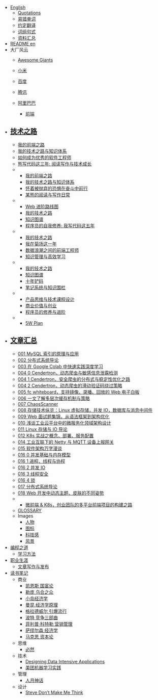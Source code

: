   - [English](/English/README.md)
    - [Quotations](/English/Quotations.md)
    - [易错单词](/English/易错单词.md)
    - [约定翻译](/English/约定翻译.md)
    - [词组句式](/English/词组句式.md)
    - [资料汇总](/English/资料汇总.md)
  - [README en](/README-en.md)
  - 大厂风云
    - [Awesome Giants](/大厂风云/Awesome-Giants.md)
    - [小米](/大厂风云/小米/README.md)
      
    - [百度](/大厂风云/百度/README.md)
      
    - [腾讯](/大厂风云/腾讯/README.md)
      
    - [阿里巴巴](/大厂风云/阿里巴巴/README.md)
      - [前端](/大厂风云/阿里巴巴/前端.md)
  - [技术之路](/技术之路/README.md)
    - 
      - [我的前端之路](/技术之路/2015/2015-我的前端之路.md)
      - [我的技术之路与知识体系](/技术之路/2015/2015-我的技术之路与知识体系.md)
      - [如何成为优秀的软件工程师](/技术之路/2015/如何成为优秀的软件工程师.md)
      - [熊写代码这三年: 阅读写作与技术成长](/技术之路/2015/熊写代码这三年:%20阅读写作与技术成长.md)
    - 
      - [我的前端之路](/技术之路/2016/2016-我的前端之路.md)
      - [我的技术之路与知识体系](/技术之路/2016/2016-我的技术之路与知识体系.md)
      - [怀着被抛弃的恐惧在奋斗中前行](/技术之路/2016/怀着被抛弃的恐惧在奋斗中前行.md)
      - [某熊的阅读与写作日常](/技术之路/2016/某熊的阅读与写作日常.md)
    - 
      - [Web 进阶路线图](/技术之路/2017/2017-Web%20进阶路线图.md)
      - [我的技术之路](/技术之路/2017/2017-我的技术之路.md)
      - [知识图谱](/技术之路/2017/2017-知识图谱.md)
      - [程序员的自我修养: 我写代码这五年](/技术之路/2017/程序员的自我修养:%20我写代码这五年.md)
    - 
      - [我的技术之路](/技术之路/2018/2018-我的技术之路.md)
      - [我在菊场这一年](/技术之路/2018/我在菊场这一年.md)
      - [数据浪潮之间的前端工程师](/技术之路/2018/数据浪潮之间的前端工程师.md)
      - [知识管理与高效学习](/技术之路/2018/知识管理与高效学习.md)
    - 
      - [我的技术之路](/技术之路/2019/2019-我的技术之路.md)
      - [知识图谱](/技术之路/2019/2019-知识图谱.md)
      - [十年铲码](/技术之路/2019/十年铲码.md)
      - [笔记系统与知识围栏](/技术之路/2019/笔记系统与知识围栏.md)
    - 
      - [产品思维与技术课程设计](/技术之路/2020/产品思维与技术课程设计.md)
      - [商业价值与创业](/技术之路/2020/商业价值与创业.md)
      - [程序员的修养与进阶](/技术之路/2020/程序员的修养与进阶.md)
    - 
      - [5W Plan](/技术之路/2021/5W%20Plan.md)
  - [文章汇总](/文章汇总/README.md)
    - 
      - [001 MySQL 索引的原理与应用](/文章汇总/2019/2019-001-MySQL%20索引的原理与应用.md)
      - [002 分布式系统导论](/文章汇总/2019/2019-002-分布式系统导论.md)
      - [003 在 Google Colab 中快速实践深度学习](/文章汇总/2019/2019-003-在%20Google%20Colab%20中快速实践深度学习.md)
      - [004 0 Cendertron，动态爬虫与敏感信息泄露检测](/文章汇总/2019/2019-004-0-Cendertron，动态爬虫与敏感信息泄露检测.md)
      - [004 1 Cendertron，安全爬虫的分布式与稳定性优化之路](/文章汇总/2019/2019-004-1-Cendertron，安全爬虫的分布式与稳定性优化之路.md)
      - [004 2 Cendertron，动态爬虫的滑动验证码绕过策略](/文章汇总/2019/2019-004-2-Cendertron，动态爬虫的滑动验证码绕过策略.md)
      - [005 fc whiteboard，支持镜像、录播、回放的 Web 电子白板](/文章汇总/2019/2019-005-fc-whiteboard，支持镜像、录播、回放的%20Web%20电子白板.md)
      - [006 一文了解多层次缓存机制与策略](/文章汇总/2019/2019-006-一文了解多层次缓存机制与策略.md)
      - [007 ChaosScanner](/文章汇总/2019/2019-007-ChaosScanner.md)
      - [008 存储技术纵览：Linux 虚拟存储，并发 IO，数据库与消息中间件](/文章汇总/2019/2019-008-存储技术纵览：Linux%20虚拟存储，并发%20IO，数据库与消息中间件.md)
      - [009 Web 面试题集锦，从语法框架到架构优化](/文章汇总/2019/2019-009-Web%20面试题集锦，从语法框架到架构优化.md)
      - [010 浅谈工业云平台中的微服务化领域架构设计](/文章汇总/2019/2019-010-浅谈工业云平台中的微服务化领域架构设计.md)
      - [011 Linux 存储与 IO 导论](/文章汇总/2019/2019-011-Linux%20存储与%20IO%20导论.md)
      - [012 K8s 实战之概念、部署、服务配置](/文章汇总/2019/2019-012-K8s%20实战之概念、部署、服务配置.md)
      - [014 工业互联下的 Netty 与 MQTT 设备上报网关](/文章汇总/2019/2019-014-工业互联下的%20Netty%20与%20MQTT%20设备上报网关.md)
      - [015 软件架构万字漫谈](/文章汇总/2019/2019-015-软件架构万字漫谈.md)
      - [016 0 并发基础与内存模型](/文章汇总/2019/2019-016-0-并发基础与内存模型.md)
      - [016 1 进程、线程与协程](/文章汇总/2019/2019-016-1-进程、线程与协程.md)
      - [016 2 并发 IO](/文章汇总/2019/2019-016-2-并发%20IO.md)
      - [016 3 线程安全](/文章汇总/2019/2019-016-3-线程安全.md)
      - [016 4 锁](/文章汇总/2019/2019-016-4-锁.md)
      - [017 分布式系统导论](/文章汇总/2019/2019-017-分布式系统导论.md)
      - [018 Web 开发中动态主题、皮肤的不同姿势](/文章汇总/2019/2019-018-Web%20开发中动态主题、皮肤的不同姿势.md)
    - 
      - [微前端 & K8s，创业团队的多平台前端项目的构建之路](/文章汇总/2020/微前端%20&%20K8s，创业团队的多平台前端项目的构建之路.md)
    - [GLOSSARY](/文章汇总/GLOSSARY.md)
    - Images
      - [人物](/文章汇总/Images/人物.md)
      - [图标](/文章汇总/Images/图标.md)
      - [科技感](/文章汇总/Images/科技感.md)
      - [风景](/文章汇总/Images/风景.md)
  - [编程之道](/编程之道/README.md)
    - [学习方法](/编程之道/学习方法.md)
  - [职业生涯](/职业生涯/README.md)
    - [文章写作与发布](/职业生涯/文章写作与发布.md)
  - [读书笔记](/读书笔记/README.md)
    - 商业
      - [凯恩斯 国富论](/读书笔记/商业/凯恩斯-国富论.md)
      - [勒庞 乌合之众](/读书笔记/商业/勒庞-乌合之众.md)
      - [小岛经济学](/读书笔记/商业/小岛经济学.md)
      - [曼昆 经济学原理](/读书笔记/商业/曼昆-经济学原理.md)
      - [格拉德威尔 引爆流行](/读书笔记/商业/格拉德威尔-引爆流行.md)
      - [波特 竞争三部曲](/读书笔记/商业/波特-竞争三部曲.md)
      - [菲利普·科特勒 营销管理](/读书笔记/商业/菲利普·科特勒-营销管理.md)
      - [萨缪尔森 经济学](/读书笔记/商业/萨缪尔森-经济学.md)
      - [马克思 资本论](/读书笔记/商业/马克思-资本论.md)
    - 思维
      - [必然](/读书笔记/思维/2016-必然.md)
    - 技术
      - [Designing Data Intensive Applications](/读书笔记/技术/2017-Designing%20Data%20Intensive%20Applications.md)
      - [美团机器学习实践](/读书笔记/技术/2018-美团机器学习实践.md)
    - 管理
      - [人月神话](/读书笔记/管理/2003-人月神话.md)
    - 设计
      - [Steve Don’t Make Me Think](/读书笔记/设计/2014-Steve-Don’t%20Make%20Me%20Think.md)